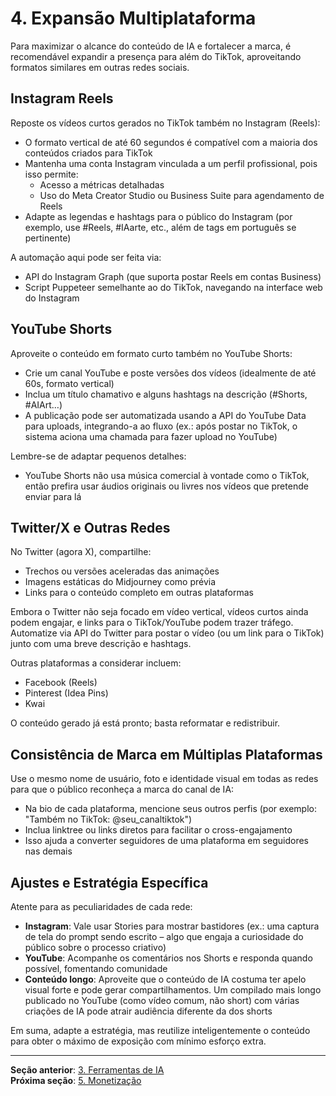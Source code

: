 # 4. Expansão Multiplataforma

Para maximizar o alcance do conteúdo de IA e fortalecer a marca, é recomendável expandir a presença para além do TikTok, aproveitando formatos similares em outras redes sociais.

## Instagram Reels

Reposte os vídeos curtos gerados no TikTok também no Instagram (Reels):

- O formato vertical de até 60 segundos é compatível com a maioria dos conteúdos criados para TikTok
- Mantenha uma conta Instagram vinculada a um perfil profissional, pois isso permite:
  - Acesso a métricas detalhadas
  - Uso do Meta Creator Studio ou Business Suite para agendamento de Reels
- Adapte as legendas e hashtags para o público do Instagram (por exemplo, use #Reels, #IAarte, etc., além de tags em português se pertinente)

A automação aqui pode ser feita via:
- API do Instagram Graph (que suporta postar Reels em contas Business)
- Script Puppeteer semelhante ao do TikTok, navegando na interface web do Instagram

## YouTube Shorts

Aproveite o conteúdo em formato curto também no YouTube Shorts:

- Crie um canal YouTube e poste versões dos vídeos (idealmente de até 60s, formato vertical)
- Inclua um título chamativo e alguns hashtags na descrição (#Shorts, #AIArt…)
- A publicação pode ser automatizada usando a API do YouTube Data para uploads, integrando-a ao fluxo (ex.: após postar no TikTok, o sistema aciona uma chamada para fazer upload no YouTube)

Lembre-se de adaptar pequenos detalhes:
- YouTube Shorts não usa música comercial à vontade como o TikTok, então prefira usar áudios originais ou livres nos vídeos que pretende enviar para lá

## Twitter/X e Outras Redes

No Twitter (agora X), compartilhe:
- Trechos ou versões aceleradas das animações
- Imagens estáticas do Midjourney como prévia
- Links para o conteúdo completo em outras plataformas

Embora o Twitter não seja focado em vídeo vertical, vídeos curtos ainda podem engajar, e links para o TikTok/YouTube podem trazer tráfego. Automatize via API do Twitter para postar o vídeo (ou um link para o TikTok) junto com uma breve descrição e hashtags.

Outras plataformas a considerar incluem:
- Facebook (Reels)
- Pinterest (Idea Pins)
- Kwai

O conteúdo gerado já está pronto; basta reformatar e redistribuir.

## Consistência de Marca em Múltiplas Plataformas

Use o mesmo nome de usuário, foto e identidade visual em todas as redes para que o público reconheça a marca do canal de IA:

- Na bio de cada plataforma, mencione seus outros perfis (por exemplo: "Também no TikTok: @seu_canaltiktok")
- Inclua linktree ou links diretos para facilitar o cross-engajamento
- Isso ajuda a converter seguidores de uma plataforma em seguidores nas demais

## Ajustes e Estratégia Específica

Atente para as peculiaridades de cada rede:

- **Instagram**: Vale usar Stories para mostrar bastidores (ex.: uma captura de tela do prompt sendo escrito – algo que engaja a curiosidade do público sobre o processo criativo)
- **YouTube**: Acompanhe os comentários nos Shorts e responda quando possível, fomentando comunidade
- **Conteúdo longo**: Aproveite que o conteúdo de IA costuma ter apelo visual forte e pode gerar compartilhamentos. Um compilado mais longo publicado no YouTube (como vídeo comum, não short) com várias criações de IA pode atrair audiência diferente da dos shorts

Em suma, adapte a estratégia, mas reutilize inteligentemente o conteúdo para obter o máximo de exposição com mínimo esforço extra.

---

**Seção anterior**: [3. Ferramentas de IA](3-ferramentas-ia.md)  
**Próxima seção**: [5. Monetização](5-monetizacao.md)